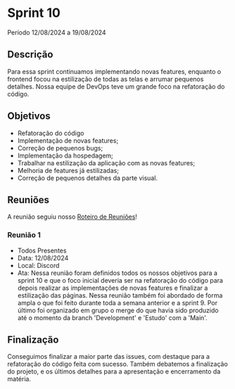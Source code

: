 # Sprint 10

Período 12/08/2024 a 19/08/2024

## Descrição 

Para essa sprint continuamos implementando novas features, enquanto o frontend focou na estilização de todas as telas e arrumar pequenos detalhes. Nossa equipe de DevOps teve um grande foco na refatoração do código.

## Objetivos

- Refatoração do código
- Implementação de novas features;
- Correção de pequenos bugs;
- Implementação da hospedagem;
- Trabalhar na estilização da aplicação com as novas features;
- Melhoria de features já estilizadas;
- Correção de pequenos detalhes da parte visual.

## Reuniões
A reunião seguiu nosso [Roteiro de Reuniões](roteiro_reunioes.md)!

### Reunião 1
- Todos Presentes
- Data: 12/08/2024
- Local: Discord
- Ata:
Nessa reunião foram definidos todos os nossos objetivos para a sprint 10 e que o foco inicial deveria ser na refatoração do código para depois realizar as implementações de novas features e finalizar a estilização das páginas.
Nessa reunião também foi abordado de forma ampla o que foi feito durante toda a semana anterior e a sprint 9.
Por último foi organizado em grupo o merge do que havia sido produzido até o momento da branch 'Development' e 'Estudo' com a 'Main'.


## Finalização
Conseguimos finalizar a maior parte das issues, com destaque para a refatoração do código feita com sucesso.
Também debatemos a finalização do projeto, e os últimos detalhes para a apresentação e encerramento da matéria. 